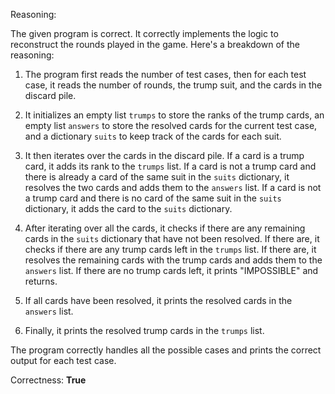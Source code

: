 Reasoning:

The given program is correct. It correctly implements the logic to reconstruct the rounds played in the game. Here's a breakdown of the reasoning:

1. The program first reads the number of test cases, then for each test case, it reads the number of rounds, the trump suit, and the cards in the discard pile.

2. It initializes an empty list `trumps` to store the ranks of the trump cards, an empty list `answers` to store the resolved cards for the current test case, and a dictionary `suits` to keep track of the cards for each suit.

3. It then iterates over the cards in the discard pile. If a card is a trump card, it adds its rank to the `trumps` list. If a card is not a trump card and there is already a card of the same suit in the `suits` dictionary, it resolves the two cards and adds them to the `answers` list. If a card is not a trump card and there is no card of the same suit in the `suits` dictionary, it adds the card to the `suits` dictionary.

4. After iterating over all the cards, it checks if there are any remaining cards in the `suits` dictionary that have not been resolved. If there are, it checks if there are any trump cards left in the `trumps` list. If there are, it resolves the remaining cards with the trump cards and adds them to the `answers` list. If there are no trump cards left, it prints "IMPOSSIBLE" and returns.

5. If all cards have been resolved, it prints the resolved cards in the `answers` list.

6. Finally, it prints the resolved trump cards in the `trumps` list.

The program correctly handles all the possible cases and prints the correct output for each test case.

Correctness: **True**